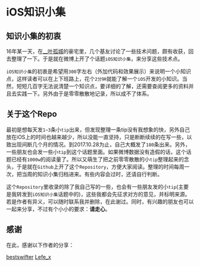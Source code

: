 # iOS知识小集

## 知识小集的初衷

16年某一天，在[__叶孤城](https://weibo.com/u/1438670852)的豪宅里，几个基友讨论了一些技术问题，颇有收获，回去整理了一下。于是就在微博上开了个话题`iOS知识小集`，来分享这些技术点。

`iOS知识小集`的初衷是希望用`300`字左右（外加代码和效果展示）来说明一个小知识点，这样读者可以在上下班路上，花个`2分钟`就能了解一个`iOS`开发的小知识。当然，短短几百字无法说清楚一个知识点，要详细的了解，还需要查阅更多的资料并且去实践一下。另外由于是零零散散地记录，所以成不了体系。

## 关于这个Repo

最初是想每天发`1~3`条小`tip`出来，但发现整理一条tip没有我想象的快，另外自己放在iOS上的时间也越来越少，所以没能一直坚持，只是断断续续的在写一些，以致出现间断几个月的情况。到2017.10.28为止，自己大概发了`180`条出来。另外，一些朋友也会发一些小`tip`到这个话题里面。如果微博数据没有造假的话，这个话题已经有`1000w`的阅读量了。所以又萌生了把之前零零散散的小`tip`整理起来的念头，于是就在`Github`上开了这个`Repository`，方便大家阅读。整理的时间每周一次，把当周的知识小集归档进来。有些内容会过时，还请自行判断。

这个`Repository`里收录的除了我自己写的一些，也会有一些朋友发的小`tip`(主要是我转发到`iOS知识小集`话题中的)，这些我都会先征求对方的意见，并标明来源。若是作者有异义，可以随时联系我并删除，在此谢过。同时，有兴趣的朋友也可以一起来分享，不过有个小小的要求：**请走心**。

## 感谢

在此，感谢以下作者的分享：

[bestswifter](https://weibo.com/bestswifter)
[Lefe_x](https://weibo.com/u/5953150140)





